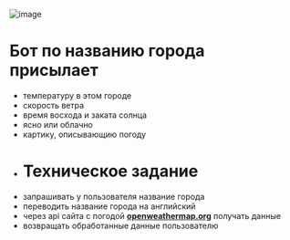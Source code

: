 ![image](https://user-images.githubusercontent.com/92322198/159210697-116b47a8-304a-4dff-80fa-db9baf778a43.png)
# Бот по названию города присылает
* температуру в этом городе
* скорость ветра
* время восхода и заката солнца
* ясно или облачно
* картику, описывающию погоду
* # Техническое задание
* запрашивать у пользователя название города
* переводить название города на английский
* через api сайта с погодой **[openweathermap.org](https://openweathermap.org/)** получать данные
* возвращать обработанные данные пользователю 

